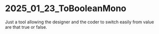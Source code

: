 # 2025_01_23_ToBooleanMono
Just a tool allowing the designer and the coder to switch easily from value are that true or false.

